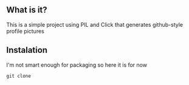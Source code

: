 ## What is it?
This is a simple project using PIL and Click that generates github-style profile pictures
## Instalation
I'm not smart enough for packaging so here it is for now
```
git clone 
```